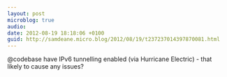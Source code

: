 ```yaml
---
layout: post
microblog: true
audio: 
date: 2012-08-19 18:18:06 +0100
guid: http://samdeane.micro.blog/2012/08/19/t237237014397870081.html
---
```

@codebase have IPv6 tunnelling enabled (via Hurricane Electric) - that likely to cause any issues?
